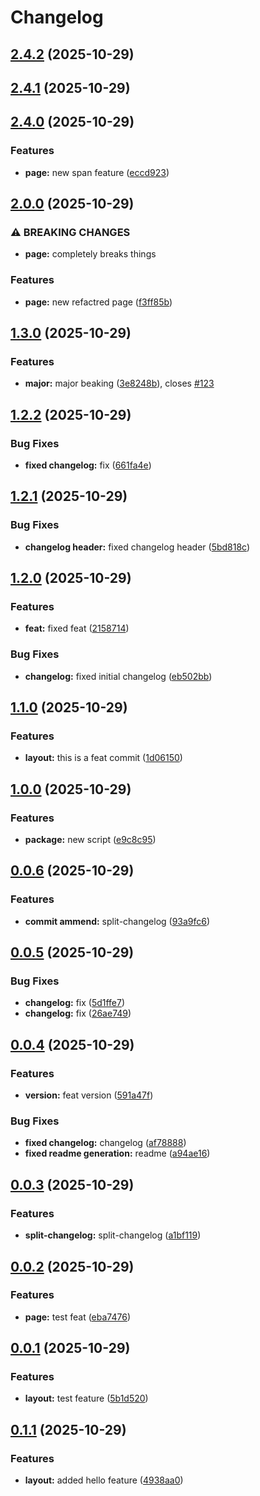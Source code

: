 # Changelog


## [2.4.2](https://github.com/ghaschel/commitzen-poc/compare/v2.4.1...v2.4.2) (2025-10-29)

## [2.4.1](https://github.com/ghaschel/commitzen-poc/compare/v2.4.0...v2.4.1) (2025-10-29)

## [2.4.0](https://github.com/ghaschel/commitzen-poc/compare/v2.0.0...v2.4.0) (2025-10-29)


### Features

* **page:** new span feature ([eccd923](https://github.com/ghaschel/commitzen-poc/commit/eccd9236f8e59227de8eabe1192da4ab6efaf333))

## [2.0.0](https://github.com/ghaschel/commitzen-poc/compare/v1.3.0...v2.0.0) (2025-10-29)


### ⚠ BREAKING CHANGES

* **page:** completely breaks things

### Features

* **page:** new refactred page ([f3ff85b](https://github.com/ghaschel/commitzen-poc/commit/f3ff85b97818b6326afd4163768a31e3ab347d4f))

## [1.3.0](https://github.com/ghaschel/commitzen-poc/compare/v1.2.2...v1.3.0) (2025-10-29)


### Features

* **major:** major beaking ([3e8248b](https://github.com/ghaschel/commitzen-poc/commit/3e8248b30aae60e45c3e351c45a53abf9bf0ca98)), closes [#123](https://github.com/ghaschel/commitzen-poc/issues/123)

## [1.2.2](https://github.com/ghaschel/commitzen-poc/compare/v1.2.1...v1.2.2) (2025-10-29)


### Bug Fixes

* **fixed changelog:** fix ([661fa4e](https://github.com/ghaschel/commitzen-poc/commit/661fa4ed3c1360c403e87751462fc4c9361365c2))

## [1.2.1](https://github.com/ghaschel/commitzen-poc/compare/v1.2.0...v1.2.1) (2025-10-29)


### Bug Fixes

* **changelog header:** fixed changelog header ([5bd818c](https://github.com/ghaschel/commitzen-poc/commit/5bd818c1b38e359a0a4407b5dddd4a83f3a69d8b))

## [1.2.0](https://github.com/ghaschel/commitzen-poc/compare/v1.1.0...v1.2.0) (2025-10-29)


### Features

* **feat:** fixed feat ([2158714](https://github.com/ghaschel/commitzen-poc/commit/21587148594c335cf4fdb0fb4460128fa4833bf5))


### Bug Fixes

* **changelog:** fixed initial changelog ([eb502bb](https://github.com/ghaschel/commitzen-poc/commit/eb502bb779e12158ab0a0febda3be73ded77783b))

## [1.1.0](https://github.com/ghaschel/commitzen-poc/compare/v1.0.0...v1.1.0) (2025-10-29)


### Features

* **layout:** this is a feat commit ([1d06150](https://github.com/ghaschel/commitzen-poc/commit/1d06150bce4f9b6007c6a97c0398fe062f26848e))

## [1.0.0](https://github.com/ghaschel/commitzen-poc/compare/v0.0.6...v1.0.0) (2025-10-29)


### Features

* **package:** new script ([e9c8c95](https://github.com/ghaschel/commitzen-poc/commit/e9c8c95a2b0dabd1c49efb62d830dbb00335a952))

## [0.0.6](https://github.com/ghaschel/commitzen-poc/compare/v0.0.5...v0.0.6) (2025-10-29)


### Features

* **commit ammend:** split-changelog ([93a9fc6](https://github.com/ghaschel/commitzen-poc/commit/93a9fc6b82241f30adeb410300a73b2bf8c7f73d))

## [0.0.5](https://github.com/ghaschel/commitzen-poc/compare/v0.0.4...v0.0.5) (2025-10-29)


### Bug Fixes

* **changelog:** fix ([5d1ffe7](https://github.com/ghaschel/commitzen-poc/commit/5d1ffe7e81aff757f4e79d1c02a5c5289aa1a650))
* **changelog:** fix ([26ae749](https://github.com/ghaschel/commitzen-poc/commit/26ae749e6a18e63b535d7b8bf457985ec524bfce))

## [0.0.4](https://github.com/ghaschel/commitzen-poc/compare/v0.0.3...v0.0.4) (2025-10-29)


### Features

* **version:** feat version ([591a47f](https://github.com/ghaschel/commitzen-poc/commit/591a47f30ca9080983a5328e3bc5b2fae9b47a46))


### Bug Fixes

* **fixed changelog:** changelog ([af78888](https://github.com/ghaschel/commitzen-poc/commit/af78888ffceee82034ce97314dda9b9e4ebd0cbc))
* **fixed readme generation:** readme ([a94ae16](https://github.com/ghaschel/commitzen-poc/commit/a94ae1608272b7e63030f6ba1fea94248a3f3615))

## [0.0.3](https://github.com/ghaschel/commitzen-poc/compare/v0.0.2...v0.0.3) (2025-10-29)


### Features

* **split-changelog:** split-changelog ([a1bf119](https://github.com/ghaschel/commitzen-poc/commit/a1bf11918676e6ab76385edab1db1708895d2aa5))

## [0.0.2](https://github.com/ghaschel/commitzen-poc/compare/v0.0.1...v0.0.2) (2025-10-29)


### Features

* **page:** test feat ([eba7476](https://github.com/ghaschel/commitzen-poc/commit/eba7476f58354731ebfb7b445b567b7cea0d2fc1))

## [0.0.1](https://github.com/ghaschel/commitzen-poc/compare/v0.1.1...v0.0.1) (2025-10-29)


### Features

* **layout:** test feature ([5b1d520](https://github.com/ghaschel/commitzen-poc/commit/5b1d520bdfcaa359a5746db4e04c586a6214d95d))

## [0.1.1](https://github.com/ghaschel/commitzen-poc/compare/4938aa0fd36d097fb558030a0834e4774456550b...v0.1.1) (2025-10-29)


### Features

* **layout:** added hello feature ([4938aa0](https://github.com/ghaschel/commitzen-poc/commit/4938aa0fd36d097fb558030a0834e4774456550b))
